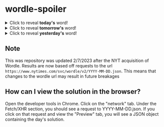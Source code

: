 # wordle-spoiler

<details>
  <summary>Click to reveal <b>today's</b> word!</summary>
  <br>
  <b> skimp </b>
</details>

<details>
  <summary>Click to reveal <b>tomorrow's</b> word!</summary>
  <br>
  <b> mouse </b>
</details>

<details>
  <summary>Click to reveal <b>yesterday's</b> word!</summary>
  <br>
  <b> ramen </b>
</details>

## Note
This was repository was updated 2/7/2023 after the NYT acquisition of Wordle. Results are now based off requests to the url `https://www.nytimes.com/svc/wordle/v2/YYYY-MM-DD.json`. This means that changes to the wordle url may result in future breakages

## How can I view the solution in the browser?
Open the developer tools in Chrome. Click on the "network" tab. Under the Fetch/XHR section, you should see a request to YYYY-MM-DD.json. If you click on that request and view the "Preview" tab, you will see a JSON object containing the day's solution.